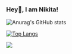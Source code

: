 ### Hey👋, I am Nikita!

![Anurag's GitHub stats](https://github-readme-stats.vercel.app/api?username=gnikita432&show_icons=true&theme=radical)


[![Top Langs](https://github-readme-stats.vercel.app/api/top-langs/?username=gnikita432)](https://github.com/anuraghazra/github-readme-stats)


![](https://komarev.com/ghpvc/?username=gnikita432)


<!--
**gnikita432/gnikita432** is a ✨ _special_ ✨ repository because its `README.md` (this file) appears on your GitHub profile.

Here are some ideas to get you started:

- 🔭 I’m currently working on ...
- 🌱 I’m currently learning ...
- 👯 I’m looking to collaborate on ...
- 🤔 I’m looking for help with ...
- 💬 Ask me about ...
- 📫 How to reach me: ...
- 😄 Pronouns: ...
- ⚡ Fun fact: ...
-->
